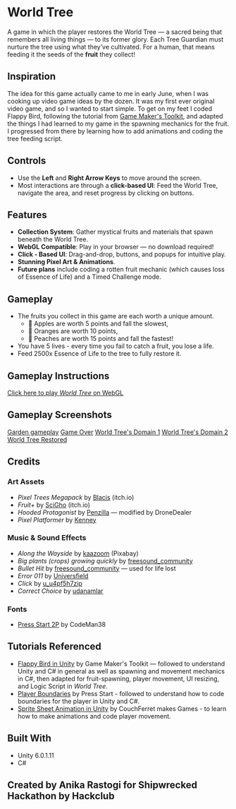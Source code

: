 # World Tree
A game in which the player restores the World Tree — a sacred being that remembers all living things — to its former glory. Each Tree Guardian must nurture the tree using what they’ve cultivated. For a human, that means feeding it the seeds of the **fruit** they collect!

## Inspiration
The idea for this game actually came to me in early June, when I was cooking up video game ideas by the dozen. It was my first ever original video game, and so I wanted to start simple. To get on my feet I coded Flappy Bird, following the tutorial from [Game Maker's Toolkit](https://www.youtube.com/watch?v=XtQMytORBmM), and adapted the things I had learned to my game in the spawning mechanics for the fruit. I progressed from there by learning how to add animations and coding the tree feeding script.

## Controls
- Use the **Left** and **Right Arrow Keys** to move around the screen.
- Most interactions are through a **click-based UI**: Feed the World Tree, navigate the area, and reset progress by clicking on buttons.

## Features
- **Collection System**: Gather mystical fruits and materials that spawn beneath the World Tree.
- **WebGL Compatible**: Play in your browser — no download required!
- **Click - Based UI**: Drag-and-drop, buttons, and popups for intuitive play.
- **Stunning Pixel Art & Animations**.
- **Future plans** include coding a rotten fruit mechanic (which causes loss of Essence of Life) and a Timed Challenge mode.

## Gameplay
- The fruits you collect in this game are each worth a unique amount.
  - 🍎 Apples are worth 5 points and fall the slowest,
  - 🍊 Oranges are worth 10 points,
  - 🍑 Peaches are worth 15 points and fall the fastest!
- You have 5 lives - every time you fail to catch a fruit, you lose a life.
- Feed 2500x Essence of Life to the tree to fully restore it.

## Gameplay Instructions
[Click here to play *World Tree* on WebGL](https://dronedealer.github.io/World-Tree/)

## Gameplay Screenshots
[Garden gameplay](https://i.postimg.cc/kgfVMmns/Screenshot-205.png)
[Game Over](https://i.postimg.cc/0N4bm0KJ/Screenshot-206.png)
[World Tree's Domain 1](https://i.postimg.cc/2Szbf6f3/Screenshot-207.png)
[World Tree's Domain 2](https://i.postimg.cc/dtcZ46H2/Screenshot-193.png)
[World Tree Restored](https://i.postimg.cc/pdrmp6rH/Screenshot-208.png)

## Credits

### **Art Assets**
- *Pixel Trees Megapack* by [Blacis](https://blacis.itch.io/pixeltrees) (itch.io)  
- *Fruit+* by [SciGho](https://ninjikin.itch.io/fruit?download) (itch.io)  
- *Hooded Protagonist* by [Penzilla](https://penzilla.itch.io/hooded-protagonist) — modified by DroneDealer  
- *Pixel Platformer* by [Kenney](https://kenney.nl/assets/pixel-platformer)

### **Music & Sound Effects**
- *Along the Wayside* by [kaazoom](https://pixabay.com/music/folk-along-the-wayside-medieval-folk-music-128697/) (Pixabay)  
- *Big plants (crops) growing quickly* by [freesound_community](https://pixabay.com/sound-effects/big-plants-crops-growing-quickly-43721/)  
- *Bullet Hit* by [freesound_community](https://pixabay.com/sound-effects/080998-bullet-hit-39870/) — used for life lost  
- *Error 011* by [Universfield](https://pixabay.com/sound-effects/error-011-352286/)  
- *Click* by [u_u4pf5h7zip](https://pixabay.com/sound-effects/click-345983/)  
- *Correct Choice* by [udanamlar](https://pixabay.com/sound-effects/correct-choice-43861/)

### **Fonts**
- [Press Start 2P](https://fonts.google.com/specimen/Press+Start+2P) by CodeMan38

## Tutorials Referenced
- [Flappy Bird in Unity](https://www.youtube.com/watch?v=XtQMytORBmM) by Game Maker's Toolkit — followed to understand Unity and C# in general as well as spawning and movement mechanics in C#, then adapted for fruit-spawning, player movement, UI resizing, and Logic Script in *World Tree*.
- [Player Boundaries](https://www.youtube.com/watch?v=ailbszpt_AI) by Press Start - followed to understand how to code boundaries for the player in Unity and C#.
- [Sprite Sheet Animation in Unity](https://www.youtube.com/watch?v=rycsXRO6rpI) by CouchFerret makes Games - to learn how to make animations and code player movement.

## Built With
- Unity 6.0.1.11
- C#

## Created by Anika Rastogi for Shipwrecked Hackathon by Hackclub
